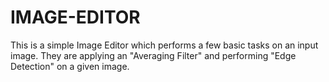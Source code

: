 # IMAGE-EDITOR
This is a simple Image Editor which performs a few basic tasks on an input image. They are applying an "Averaging Filter" and performing "Edge Detection" on a given image.
